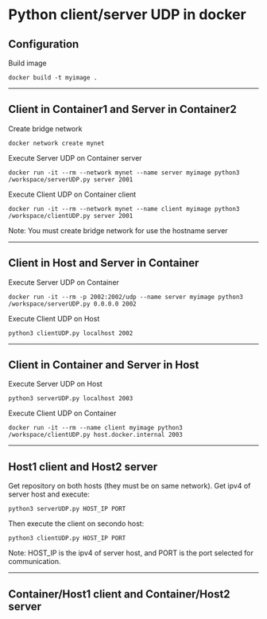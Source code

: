 # Python client/server UDP in docker

## Configuration
Build image
~~~
docker build -t myimage .
~~~

---
## Client in Container1 and Server in Container2
Create bridge network
~~~
docker network create mynet
~~~

Execute Server UDP on Container server
~~~
docker run -it --rm --network mynet --name server myimage python3 /workspace/serverUDP.py server 2001
~~~

Execute Client UDP on Container client
~~~
docker run -it --rm --network mynet --name client myimage python3 /workspace/clientUDP.py server 2001
~~~
Note: You must create bridge network for use the hostname server

---
## Client in Host and Server in Container
Execute Server UDP on Container
~~~
docker run -it --rm -p 2002:2002/udp --name server myimage python3 /workspace/serverUDP.py 0.0.0.0 2002
~~~

Execute Client UDP on Host
~~~
python3 clientUDP.py localhost 2002
~~~

---
## Client in Container and Server in Host
Execute Server UDP on Host
~~~
python3 serverUDP.py localhost 2003
~~~

Execute Client UDP on Container
~~~
docker run -it --rm --name client myimage python3 /workspace/clientUDP.py host.docker.internal 2003
~~~


---
## Host1 client and Host2 server
Get repository on both hosts (they must be on same network). Get ipv4 of server host and execute:
~~~
python3 serverUDP.py HOST_IP PORT
~~~
Then execute the client on secondo host:
~~~
python3 clientUDP.py HOST_IP PORT
~~~
Note: HOST_IP is the ipv4 of server host, and PORT is the port selected for communication.


---
## Container/Host1 client and Container/Host2 server